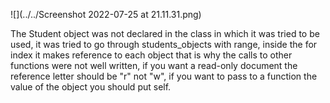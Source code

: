 ![](../../Screenshot 2022-07-25 at 21.11.31.png)


The Student object was not declared in the class in which it was tried to be used, it was tried to go through students_objects with range, inside the for index it makes reference to each object that is why the calls to other functions were not well written, if you want a read-only document the reference letter should be "r" not "w", if you want to pass to a function the value of the object you should put self.